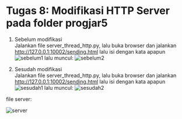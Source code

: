 # Tugas 8: Modifikasi HTTP Server pada folder progjar5

1. Sebelum modifikasi <br>
Jalankan file server_thread_http.py, lalu buka browser dan jalankan http://127.0.0.1:10002/sending.html lalu isi dengan kata apapun
![sebelum1](https://user-images.githubusercontent.com/56009915/80211198-76b7e600-865f-11ea-82d8-a09432359307.PNG)
lalu muncul:
![sebelum2](https://user-images.githubusercontent.com/56009915/80211202-77e91300-865f-11ea-9649-d51f150bd90c.png)

2. Sesudah modifikasi <br>
Jalankan file server_thread_http.py, lalu buka browser dan jalankan http://127.0.0.1:10002/sending.html lalu isi dengan kata apapun
![sesudah1](https://user-images.githubusercontent.com/56009915/80211219-7e778a80-865f-11ea-8cf7-a06f525843fb.PNG)
lalu muncul:
![sesudah2](https://user-images.githubusercontent.com/56009915/80211224-80414e00-865f-11ea-8663-60c636e322e8.PNG)

file server:

![server](https://user-images.githubusercontent.com/56009915/80211209-79b2d680-865f-11ea-939d-93418304d980.PNG)
